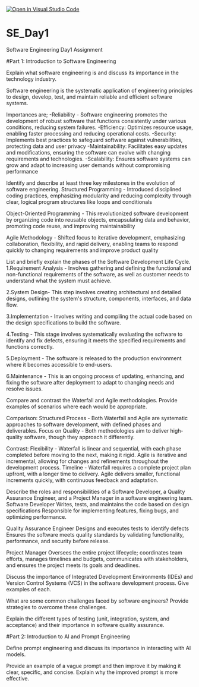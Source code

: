 [![Open in Visual Studio Code](https://classroom.github.com/assets/open-in-vscode-2e0aaae1b6195c2367325f4f02e2d04e9abb55f0b24a779b69b11b9e10269abc.svg)](https://classroom.github.com/online_ide?assignment_repo_id=15567407&assignment_repo_type=AssignmentRepo)
# SE_Day1
Software Engineering Day1 Assignment

#Part 1: Introduction to Software Engineering

Explain what software engineering is and discuss its importance in the technology industry.

Software engineering is the systematic application of engineering principles to design, develop, test, and maintain reliable and efficient software systems.

Importances are;
-Reliability - Software engineering promotes the development of robust software that functions consistently under various conditions, reducing system failures.
-Efficiency: Optimizes resource usage, enabling faster processing and reducing operational costs.
-Security: Implements best practices to safeguard software against vulnerabilities, protecting data and user privacy
-Maintainability: Facilitates easy updates and modifications, ensuring the software can evolve with changing requirements and technologies.
-Scalability: Ensures software systems can grow and adapt to increasing user demands without compromising performance


Identify and describe at least three key milestones in the evolution of software engineering.
Structured Programming - Introduced disciplined coding practices, emphasizing modularity and reducing complexity through clear, logical program structures like loops and conditionals

Object-Oriented Programming - This revolutionized software development by organizing code into reusable objects, encapsulating data and behavior, promoting code reuse, and improving maintainability

Agile Methodology - Shifted focus to iterative development, emphasizing collaboration, flexibility, and rapid delivery, enabling teams to respond quickly to changing requirements and improve product quality


List and briefly explain the phases of the Software Development Life Cycle.
1.Requirement Analysis - Involves gathering and defining the functional and non-functional requirements of the software, as well as customer needs to understand what the system must achieve.

2.System Design- This step involves creating architectural and detailed designs, outlining the system's structure, components, interfaces, and data flow.

3.Implementation - Involves writing and compiling the actual code based on the design specifications to build the software.

4.Testing - This stage involves systematically evaluating the software to identify and fix defects, ensuring it meets the specified requirements and functions correctly.

5.Deployment - The software is released to the production environment where it becomes accessible to end-users.

6.Maintenance - This is an ongoing process of updating, enhancing, and fixing the software after deployment to adapt to changing needs and resolve issues.


Compare and contrast the Waterfall and Agile methodologies. Provide examples of scenarios where each would be appropriate.

Comparison:
Structured Process - Both Waterfall and Agile are systematic approaches to software development, with defined phases and deliverables.
Focus on Quality - Both methodologies aim to deliver high-quality software, though they approach it differently.

Contrast:
Flexibility - Waterfall is linear and sequential, with each phase completed before moving to the next, making it rigid. Agile is iterative and incremental, allowing for changes and refinements throughout the development process.
Timeline - Waterfall requires a complete project plan upfront, with a longer time to delivery. Agile delivers smaller, functional increments quickly, with continuous feedback and adaptation.

Describe the roles and responsibilities of a Software Developer, a Quality Assurance Engineer, and a Project Manager in a software engineering team.
Software Developer
Writes, tests, and maintains the code based on design specifications
Responsible for implementing features, fixing bugs, and optimizing performance.

Quality Assurance Engineer
Designs and executes tests to identify defects
Ensures the software meets quality standards by validating functionality, performance, and security before release.

Project Manager
Oversees the entire project lifecycle; coordinates team efforts, manages timelines and budgets, communicates with stakeholders, and ensures the project meets its goals and deadlines.


Discuss the importance of Integrated Development Environments (IDEs) and Version Control Systems (VCS) in the software development process. Give examples of each.


What are some common challenges faced by software engineers? Provide strategies to overcome these challenges.


Explain the different types of testing (unit, integration, system, and acceptance) and their importance in software quality assurance.


#Part 2: Introduction to AI and Prompt Engineering


Define prompt engineering and discuss its importance in interacting with AI models.


Provide an example of a vague prompt and then improve it by making it clear, specific, and concise. Explain why the improved prompt is more effective.
